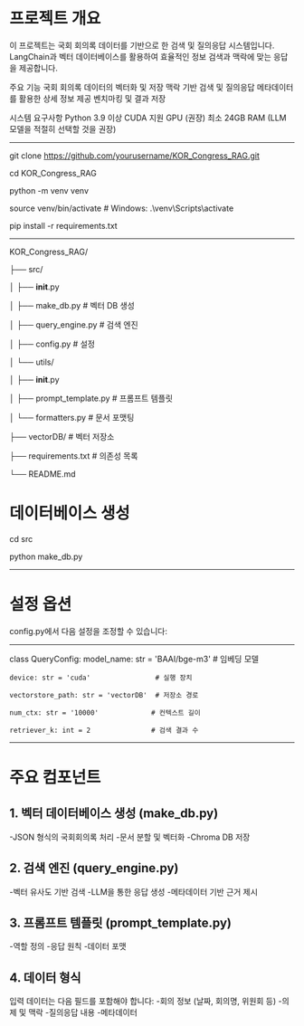# 프로젝트 개요
이 프로젝트는 국회 회의록 데이터를 기반으로 한 검색 및 질의응답 시스템입니다.
LangChain과 벡터 데이터베이스를 활용하여 효율적인 정보 검색과 맥락에 맞는 응답을 제공합니다.

주요 기능
국회 회의록 데이터의 벡터화 및 저장
맥락 기반 검색 및 질의응답
메타데이터를 활용한 상세 정보 제공
벤치마킹 및 결과 저장

시스템 요구사항
Python 3.9 이상
CUDA 지원 GPU (권장)
최소 24GB RAM (LLM 모델을 적절히 선택할 것을 권장)


----
git clone https://github.com/yourusername/KOR_Congress_RAG.git

cd KOR_Congress_RAG

python -m venv venv

source venv/bin/activate  # Windows: .\venv\Scripts\activate

pip install -r requirements.txt



------

KOR_Congress_RAG/


├── src/


│   ├── __init__.py

│   ├── make_db.py          # 벡터 DB 생성

│   ├── query_engine.py     # 검색 엔진

│   ├── config.py           # 설정

│   └── utils/

│       ├── __init__.py

│       ├── prompt_template.py  # 프롬프트 템플릿

│       └── formatters.py      # 문서 포맷팅

├── vectorDB/               # 벡터 저장소

├── requirements.txt        # 의존성 목록

└── README.md


# 데이터베이스 생성
cd src

python make_db.py

---
# 설정 옵션

config.py에서 다음 설정을 조정할 수 있습니다:

---

class QueryConfig:
    model_name: str = 'BAAI/bge-m3'    # 임베딩 모델
    
    device: str = 'cuda'                # 실행 장치
    
    vectorstore_path: str = 'vectorDB'  # 저장소 경로
    
    num_ctx: str = '10000'             # 컨텍스트 길이
    
    retriever_k: int = 2               # 검색 결과 수
---


# 주요 컴포넌트
## 1. 벡터 데이터베이스 생성 (make_db.py)
-JSON 형식의 국회회의록 처리
-문서 분할 및 벡터화
-Chroma DB 저장

## 2. 검색 엔진 (query_engine.py)
-벡터 유사도 기반 검색
-LLM을 통한 응답 생성
-메타데이터 기반 근거 제시

## 3. 프롬프트 템플릿 (prompt_template.py)
-역할 정의
-응답 원칙
-데이터 포맷

## 4. 데이터 형식
입력 데이터는 다음 필드를 포함해야 합니다:
-회의 정보 (날짜, 회의명, 위원회 등)
-의제 및 맥락
-질의응답 내용
-메타데이터
##
